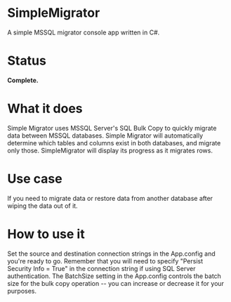 # SimpleMigrator
A simple MSSQL migrator console app written in C#.

# Status
__Complete.__

# What it does
Simple Migrator uses MSSQL Server's SQL Bulk Copy to quickly migrate data between MSSQL databases. Simple Migrator will automatically determine which tables and columns exist in both databases, and migrate only those. SimpleMigrator will display its progress as it migrates rows.

# Use case
If you need to migrate data or restore data from another database after wiping the data out of it.

# How to use it
Set the source and destination connection strings in the App.config and you're ready to go. Remember that you will need to specify "Persist Security Info = True" in the connection string if using SQL Server authentication. The BatchSize setting in the App.config controls the batch size for the bulk copy operation -- you can increase or decrease it for your purposes.
